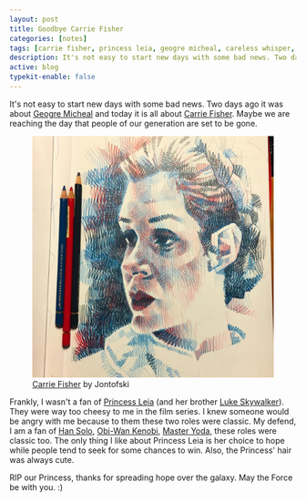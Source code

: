 ```yaml
---
layout: post
title: Goodbye Carrie Fisher
categories: [notes]
tags: [carrie fisher, princess leia, geogre micheal, careless whisper, wham, last christmas]
description: It's not easy to start new days with some bad news. Two days ago it was about Geogre Micheal and today it is all about Carrie Fisher. Maybe we are reaching to the day that people of our generation are set to be gone. RIP our princess, thanks for spreading hope over the galaxy. May the Force be with you.
active: blog
typekit-enable: false
---
```



It's not easy to start new days with some bad news. Two days ago it was about [Geogre Micheal](https://en.wikipedia.org/wiki/George_Michael) and today it is all about [Carrie Fisher](https://en.wikipedia.org/wiki/Carrie_Fisher). Maybe we are reaching the day that people of our generation are set to be gone.
<!--more-->

<figure><img src="/public/uploads/images/2016-12-28-goodbye-carrie-fisher-01.jpg"><figcaption><a href="https://www.instagram.com/p/BOk8JTNjq7d/" target="_blank" title="Carrie Fisher by Jontofski">Carrie Fisher</a> by Jontofski</figcaption></figure>

Frankly, I wasn't a fan of [Princess Leia](https://en.wikipedia.org/wiki/Princess_Leia) (and her brother [Luke Skywalker](https://en.wikipedia.org/wiki/Luke_Skywalker)). They were way too cheesy to me in the film series. I knew someone would be angry with me because to them these two roles were classic. My defend, I am a fan of [Han Solo](https://en.wikipedia.org/wiki/Han_Solo), [Obi-Wan Kenobi](https://en.wikipedia.org/wiki/Obi-Wan_Kenobi), [Master Yoda](https://en.wikipedia.org/wiki/Yoda), these roles were classic too. The only thing I like about Princess Leia is her choice to hope while people tend to seek for some chances to win. Also, the Princess' hair was always cute.

RIP our Princess, thanks for spreading hope over the galaxy. May the Force be with you. :)